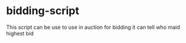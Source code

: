 # bidding-script
This script can be use to use in auction for bidding it can tell who maid highest bid
